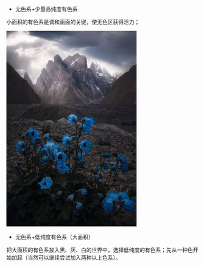 - 无色系+少量高纯度有色系

小面积的有色系是调和画面的关键，使无色区获得活力；

​    <img src="./imags/%E5%BE%AE%E4%BF%A1%E5%9B%BE%E7%89%87_20170808154154.jpg" alt="微信图片_20170808154154" style="zoom:50%;" />

- 无色系+低纯度有色系（大面积）

把大面积的有色系放入黑、灰、白的世界中，选择低纯度的有色系；先从一种色开始加起（当然可以继续尝试加入两种以上色系）。